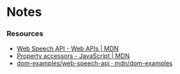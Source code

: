 # Notes

### Resources

* [Web Speech API - Web APIs | MDN](https://developer.mozilla.org/en-US/docs/Web/API/Web_Speech_API "Web Speech API - Web APIs | MDN")
* [Property accessors - JavaScript | MDN](https://developer.mozilla.org/en-US/docs/Web/JavaScript/Reference/Operators/Property_Accessors "Property accessors - JavaScript | MDN")
* [dom-examples/web-speech-api · mdn/dom-examples](https://github.com/mdn/dom-examples/tree/main/web-speech-api "dom-examples/web-speech-api at main · mdn/dom-examples")
